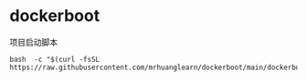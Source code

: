 # dockerboot
项目启动脚本

```shell
bash  -c "$(curl -fsSL https://raw.githubusercontent.com/mrhuanglearn/dockerboot/main/dockerboot.sh)"
```

